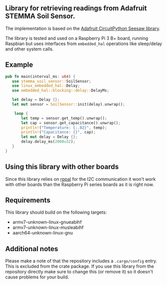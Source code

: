  ## Library for retrieving readings from Adafruit STEMMA Soil Sensor.

 The implementation is based on the [Adafruit CircuitPython Seesaw library](https://github.com/adafruit/Adafruit_CircuitPython_seesaw).

 The library is tested and used on a Raspberry Pi 3 B+ board, running Raspbian but uses interfaces
 from `embedded_hal` operations like sleep/delay and other system calls.

 ## Example

 ```rust
 pub fn main(interval_ms: u64) {
    use stemma_soil_sensor::SoilSensor;
    use linux_embedded_hal::Delay;
    use embedded_hal::blocking::delay::DelayMs;

    let delay = Delay {};
    let mut sensor = SoilSensor::init(delay).unwrap();

     loop {
        let temp = sensor.get_temp().unwrap();
        let cap = sensor.get_capacitance().unwrap();
        println!("Temperature: {:.02}", temp);
        println!("Capacitance: {}", cap);
        let mut delay = Delay {};
        delay.delay_ms(2000u32);
    }
}
 ```

## Using this library with other boards

Since this library relies on [rppal](https://github.com/golemparts/rppal/tree/master/src) for the
I2C communication it won't work with other boards than the Raspberry Pi series boards as it is
right now.

## Requirements

This library should build on the following targets:

  - armv7-unknown-linux-gnueabihf
  - armv7-unknown-linux-musleabihf
  - aarch64-unknown-linux-gnu

## Additional notes

Please make a note of that the repository includes a `.cargo/config` entry. This is excluded from
the crate package. If you use this library from the repository directly make sure to change this
(or remove it) so it doesn't cause problems for your build.
